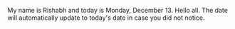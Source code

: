 My name is Rishabh and today is Monday, December 13. Hello all. The date will automatically update to today's date in case you did not notice.
